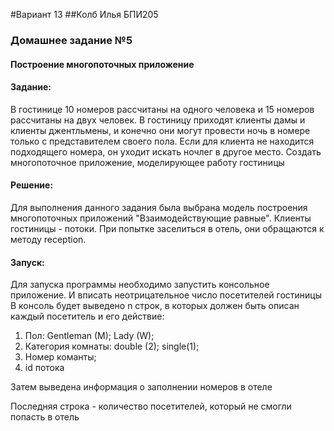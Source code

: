 #Вариант 13
##Колб Илья БПИ205
### Домашнее задание №5

#### Построение многопоточных приложение

#### Задание:

В гостинице 10 номеров рассчитаны на одного человека и 15 номеров рассчитаны на двух человек. В гостиницу приходят
клиенты дамы и клиенты джентльмены, и конечно они могут провести ночь в номере только с представителем своего пола. Если
для клиента не находится подходящего номера, он уходит искать ночлег в другое место. Создать многопоточное приложение,
моделирующее работу гостиницы

#### Решение:
Для выполнения данного задания была выбрана модель
построения многопоточных приложений "Взаимодействующие
равные". Клиенты гостиницы - потоки. При попытке заселиться
в отель, они обращаются к методу reception. <br>

#### Запуск:
Для запуска программы необходимо запустить консольное приложение. И вписать неотрицательное число посетителей гостиницы<br>
В консоль будет выведено n строк, в которых должен быть
описан каждый посетитель и его действие: <br>
1. Пол: Gentleman (M); Lady (W);
2. Категория комнаты: double (2); single(1);
3. Номер команты;
4. id потока

Затем выведена информация о заполнении номеров в отеле

Последняя строка - количество посетителей, который не смогли попасть в отель 
